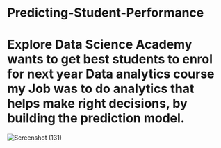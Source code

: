 # Predicting-Student-Performance
# Explore Data Science Academy wants to get best students to enrol for next year Data analytics course my Job was to do analytics that helps make right decisions, by building the prediction model.

![Screenshot (131)](https://user-images.githubusercontent.com/51476539/59096217-9bf21780-891a-11e9-92f9-4ca410b2e5bf.png)
